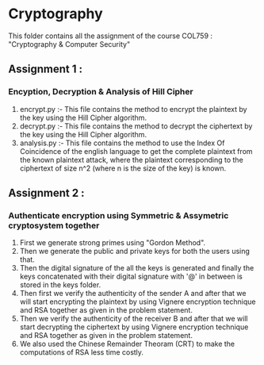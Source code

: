 # Cryptography
This folder contains all the assignment of the course COL759 : "Cryptography &amp; Computer Security"

## Assignment 1 :  
### Encyption, Decryption & Analysis of Hill Cipher
1) encrypt.py :- This file contains the method to encrypt the plaintext by the key using the Hill Cipher algorithm.<br />
2) decrypt.py :- This file contains the method to decrypt the ciphertext by the key using the Hill Cipher algorithm.<br />
3) analysis.py :- This file contains the method to use the Index Of Coincidence of the english language to get the complete plaintext from the known plaintext attack, where the plaintext corresponding to the ciphertext of size n^2 (where n is the size of the key) is known.<br />

## Assignment 2 :  
### Authenticate encryption using Symmetric & Assymetric cryptosystem together
1) First we generate strong primes using "Gordon Method".<br />
2) Then we generate the public and private keys for both the users using that.<br />
3) Then the digital signature of the all the keys is generated and finally the keys concatenated with their digital signature with '@' in between is stored in the keys folder.<br />
4) Then first we verify the authenticity of the sender A and after that we will start encrypting the plaintext by using Vignere encryption technique and RSA together as given in the problem statement.<br />
5) Then we verify the authenticity of the receiver B and after that we will start decrypting the ciphertext by using Vignere encryption technique and RSA together as given in the problem statement.<br />
6) We also used the Chinese Remainder Theoram (CRT) to make the computations of RSA less time costly.<br /> 
